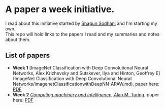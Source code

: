 # A paper a week initiative.

I read about this initiative started by [Shagun Sodhani](https://github.com/shagunsodhani) and I'm starting my own.  
This repo will hold links to the papers I read and my summaries and notes about them.  


## List of papers
* **Week 1** [ImageNet Classification with Deep Convolutional Neural Networks, Alex Krizhevsky and Sutskever, Ilya and Hinton, Geoffrey E](ImageNet Classification with Deep Convolutional Neural Networks/imagenetClassificationwithDeepNN-APAW.md), paper here: [PDF](https://papers.nips.cc/paper/4824-imagenet-classification-with-deep-convolutional-neural-networks.pdf)
* **Week 2** [*Computing machinery and intelligence*, Alan M. Turing](https://medium.com/@xavrb/computing-machinery-and-intelligence-a-summary-e28edff00fe5), paper here: [PDF](https://www.csee.umbc.edu/courses/471/papers/turing.pdf)  

